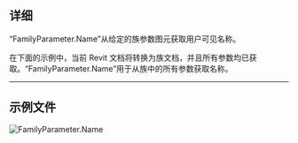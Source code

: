 ## 详细
“FamilyParameter.Name”从给定的族参数图元获取用户可见名称。

在下面的示例中，当前 Revit 文档将转换为族文档，并且所有参数均已获取。“FamilyParameter.Name”用于从族中的所有参数获取名称。
___
## 示例文件

![FamilyParameter.Name](./Revit.Elements.FamilyParameter.Name_img.jpg)
